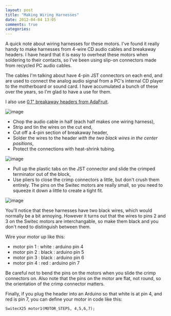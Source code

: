 ```yaml
---
layout: post
title: "Making Wiring Harnesses"
date: 2012-04-04 13:05
comments: true
categories: 
---
```

A quick note about wiring harnesses for these motors.
I've found it really handy to make harnesses from 4-wire CD audio
cables and breakaway headers.  I have heard that it is easy to
overheat these motors when soldering to their contacts, so I've
been using slip-on connectors made from recycled PC audio cables.

The cables I'm talking about have 4-pin JST connectors on each end, and are
used to connect the analog audio signal from a PC's internal CD player to the
motherboard or sound card. I have accumulated a bunch of
these over the years, so I'm glad to have a use for them.

I also use [0.1" breakaway headers from AdaFruit](https://www.adafruit.com/products/392).

![image](/resources/2012-04-04/imgp9227.jpg)

 - Chop the audio cable in half (each half makes one wiring harness),
 - Strip and tin the wires on the cut end,
 - Cut off a 4-pin section of breakaway header,
 - Solder the wires to the header _with the two black wires in the center positions_,
 - Protect the connections with heat-shrink tubing.

![image](/resources/2012-04-04/imgp9228.jpg)

 - Pull up the plastic tabs on the JST connector and slide the crimped terminator out of the block,
 - Use pliers to close the crimp connectors a little, but don't crush them entirely. The pins on the Switec motors are really small, so you need to squeeze it down a little to create a tight fit.

![image](/resources/2012-04-04/imgp9229.jpg)

You'll notice that these harnesses have two black wires, which would
normally be a bit annoying.  However it turns out that the wires to
pins 2 and 3 on the Switec motors are interchangable, so make them
black and you don't need to distinguish between them.

Wire your motor up like this:

 - motor pin 1 : white : arduino pin 4
 - motor pin 2 : black : arduino pin 5
 - motor pin 3 : black : arduino pin 6
 - motor pin 4 : red   : arduino pin 7

Be careful not to bend the pins on the motors when you slide the
crimp connectors on.  Also note that the pins on the motor are flat, not round,
so the orientation of the crimp connector matters.

Finally, if you plug the header into an Arduino so that white is at
pin 4, and red is pin 7, you can define your motor in code like this:

```
SwitecX25 motor1(MOTOR_STEPS, 4,5,6,7);
```

